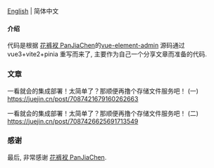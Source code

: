 [English](./README.en.md) | 简体中文

#### 介绍

代码是根据 [花裤衩 PanJiaChen](https://github.com/PanJiaChen)的[vue-element-admin](https://github.com/PanJiaChen/vue-element-admin) 源码通过 vue3+vite2+pinia 重写而来了, 主要作为自己一个分享文章而准备的代码.

### 文章

一看就会的集成部署！太简单了？那顺便再撸个存储文件服务吧！ (一) https://juejin.cn/post/7087421679160262663

一看就会的集成部署！太简单了？那顺便再撸个存储文件服务吧！ (二) https://juejin.cn/post/7087426625691713549

### 感谢

最后, 非常感谢 [花裤衩 PanJiaChen](https://github.com/PanJiaChen).
